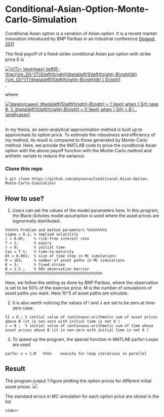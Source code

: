 # Conditional-Asian-Option-Monte-Carlo-Simulation
Conditional Asian option is a variation of Asian option. It is a recent market innovation introduced by BNP Paribas in an industrial conference [Segaud, 2011](https://docplayer.net/5409701-Equity-based-insurance-guarantees-conference-november-14-15-2011-chicago-il-alternative-solutions-for-variable-annuity-hedging.html) 

The ﬁnal payoﬀ of a ﬁxed-strike conditional Asian put option with strike price E is

<a href="https://www.codecogs.com/eqnedit.php?latex=V(T)=&space;\text{max}&space;\left[E-\frac{\int_{0}^{T}S\left(t\right)\theta\left[S\left(t\right)-B\right]dt}{\int_{0}^{T}\theta\left[S\left(t\right)-B\right]dt},\&space;0\right]" target="_blank"><img src="https://latex.codecogs.com/gif.latex?V(T)=&space;\text{max}&space;\left[E-\frac{\int_{0}^{T}S\left(t\right)\theta\left[S\left(t\right)-B\right]dt}{\int_{0}^{T}\theta\left[S\left(t\right)-B\right]dt},\&space;0\right]" title="V(T)= \text{max} \left[E-\frac{\int_{0}^{T}S\left(t\right)\theta\left[S\left(t\right)-B\right]dt}{\int_{0}^{T}\theta\left[S\left(t\right)-B\right]dt},\ 0\right]" /></a>,

where

<a href="https://www.codecogs.com/eqnedit.php?latex=\begin{cases}&space;\theta\left[S\left(t\right)-B\right]&space;=&space;1&space;\text{&space;when&space;}&space;S(t)&space;\geq&space;B,&space;\\&space;\theta\left[S\left(t\right)-B\right]&space;=&space;0&space;\text{&space;when&space;}&space;S(t)&space;<&space;B&space;\&space;.&space;\end{cases}" target="_blank"><img src="https://latex.codecogs.com/gif.latex?\begin{cases}&space;\theta\left[S\left(t\right)-B\right]&space;=&space;1&space;\text{&space;when&space;}&space;S(t)&space;\geq&space;B,&space;\\&space;\theta\left[S\left(t\right)-B\right]&space;=&space;0&space;\text{&space;when&space;}&space;S(t)&space;<&space;B&space;\&space;.&space;\end{cases}" title="\begin{cases} \theta\left[S\left(t\right)-B\right] = 1 \text{ when } S(t) \geq B, \\ \theta\left[S\left(t\right)-B\right] = 0 \text{ when } S(t) < B \ . \end{cases}" /></a> .

In my thesis, an semi-analytical approximation method is built up to approximate its option price. To estimate the robustness and efficiency of my method, its result is compared to those generated by Monte-Carlo method. Here, we provide the MATLAB code to price the conditional Asian option with the above payoff function with the Monte-Carlo method and anthetic variate to reduce the variance.


### Clone this repo
`$ git clone https://github.com/phynance/Conditional-Asian-Option-Monte-Carlo-Simulation/`

## How to use?
1. Users can set the values of the model parameters here. In this program, the Black-Scholes model assumption is used where the asset prices are lognormally distributed.

```
%%%%%% Problem and method parameters %%%%%%%%%
sigma = 0.2; % implied volatility
r = 0.05;    % risk-free interest rate
T = 1;       % expiry
t = 0;       % initial time
tau = T-t;   % time-to-maturity        
Dt = 0.001;  % size of time step in MC simulations 
M = 1E5;     % number of asset paths in MC simulations
K = 3;       % fixed strike    
B = 1.5 ;    % 50% observation barrier
%%%%%%%%%%%%%%%%%%%%%%%%%%%%%%%%%%%%%%%%%%%%
```
Here, we follow the setting as done by BNP Paribas, where the observation is set to be 50% of the exercise price. M is the number of simulations of asset paths you want. Here 10^5 of asset paths are simulate.


2. It is also worth noticing the values of I and J are set to be zero at time-zero case. 
```
II = 0.; % initial value of continuous-arithmetic sum of asset prices above B (it is non-zero with initial time is not 0 )
J = 0 ;  % initial value of continuous-arithmetic sum of time whose asset prices above B (it is non-zero with initial time is not 0 )
```


3. To speed up the program, the special function in MATLAB parfor-Loops are used
```
parfor n = 1:M   %%%%    execute for-loop iterations in parallel
```

## Result
The program output 1 figure plotting the option prices for different initial asset prices.
<img src="https://github.com/phynance/Conditional-Asian-Option-Monte-Carlo-Simulation/blob/master/result.png">

The standard errors in MC simulation for each option price are stored in the list 
```
stderr
```
